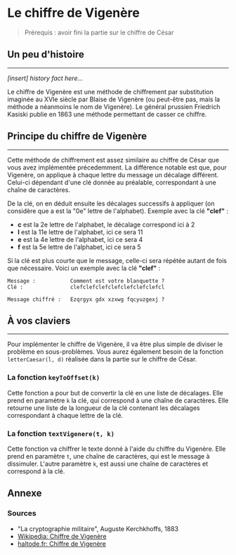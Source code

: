 # Le chiffre de Vigenère

>Prérequis : avoir fini la partie sur le chiffre de César

## Un peu d'histoire

---
_[insert] history fact here..._

Le chiffre de Vigenère est une méthode de chiffrement par substitution imaginée au XVIe siècle par Blaise de Vigenère (ou peut-être pas, mais la méthode a néanmoins le nom de Vigenère). Le général prussien Friedrich Kasiski publie en 1863 une méthode permettant de casser ce chiffre.

## Principe du chiffre de Vigenère

---
Cette méthode de chiffrement est assez similaire au chiffre de César que vous avez implémentée précedemment. La différence notable est que, pour Vigenère, on applique à chaque lettre du message un décalage différent. Celui-ci dépendant d'une clé donnée au préalable, correspondant à une chaîne de caractères.

De la clé, on en déduit ensuite les décalages successifs à appliquer (on considère que a est la "0e" lettre de l'alphabet). Exemple avec la clé **"clef"** :

- **c** est la 2e lettre de l'alphabet, le décalage correspond ici à 2
- **l** est la 11e lettre de l'alphabet, ici ce sera 11
- **e** est la 4e lettre de l'alphabet, ici ce sera 4
- **f** est la 5e lettre de l'alphabet, ici ce sera 5

Si la clé est plus courte que le message, celle-ci sera répétée autant de fois que nécessaire. Voici un exemple avec la clé **"clef"** :

```none
Message :           Comment est votre blanquette ?
Clé :               clefclefclefclefclefclefclefcl      

Message chiffré :   Ezqrgyx gdx xzxwg fqcyuzgexj ?
```

## À vos claviers

---
Pour implémenter le chiffre de Vigenère, il va être plus simple de diviser le problème en sous-problèmes. Vous aurez également besoin de la fonction `letterCaesar(l, d)` réalisée dans la partie sur le chiffre de César.

### La fonction ```keyToOffset(k)```

Cette fonction a pour but de convertir la clé en une liste de décalages. Elle prend en paramètre `k` la clé, qui correspond à une chaîne de caractères. Elle retourne une liste de la longueur de la clé contenant les décalages correspondant à chaque lettre de la clé.

### La fonction ```textVigenere(t, k)```

Cette fonction va chiffrer le texte donné à l'aide du chiffre du Vigenère. Elle prend en paramètre `t`, une chaîne de caractères, qui est le message à dissimuler. L'autre paramètre `k`, est aussi une chaîne de caractères et correspond à la clé.

## Annexe

### Sources

- "La cryptographie militaire", Auguste Kerchkhoffs, 1883
- [Wikipedia: Chiffre de Vigenère](https://fr.wikipedia.org/wiki/Chiffre_de_Vigen%C3%A8re)
- [haltode.fr: Chiffre de Vigenère](https://haltode.fr/algo/chiffrement/chiffre_vigenere.html)
